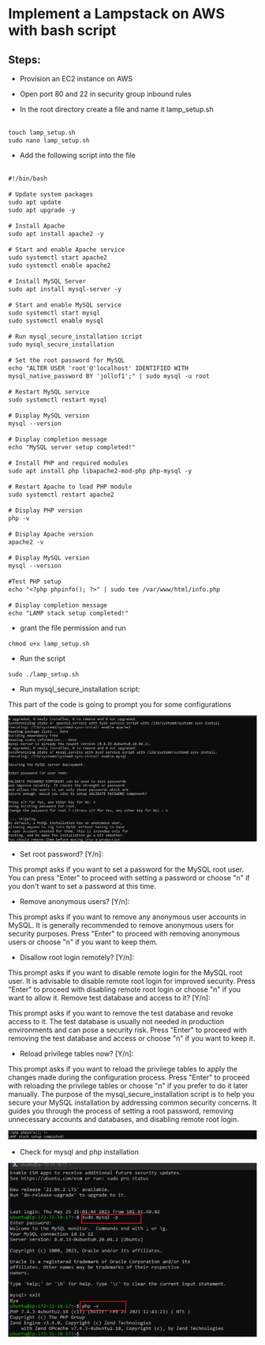 
# Implement a Lampstack on AWS with bash script

## Steps:

- Provision an EC2 instance on AWS

- Open port 80 and  22 in security group inbound rules

- In the root directory create a file and name it lamp_setup.sh

```

touch lamp_setup.sh
sudo nano lamp_setup.sh

```

- Add the following  script into the file


```

#!/bin/bash

# Update system packages
sudo apt update
sudo apt upgrade -y

# Install Apache
sudo apt install apache2 -y

# Start and enable Apache service
sudo systemctl start apache2
sudo systemctl enable apache2

# Install MySQL Server
sudo apt install mysql-server -y

# Start and enable MySQL service
sudo systemctl start mysql
sudo systemctl enable mysql

# Run mysql_secure_installation script
sudo mysql_secure_installation

# Set the root password for MySQL
echo "ALTER USER 'root'@'localhost' IDENTIFIED WITH mysql_native_password BY 'jollof1';" | sudo mysql -u root

# Restart MySQL service
sudo systemctl restart mysql

# Display MySQL version
mysql --version

# Display completion message
echo "MySQL server setup completed!"

# Install PHP and required modules
sudo apt install php libapache2-mod-php php-mysql -y

# Restart Apache to load PHP module
sudo systemctl restart apache2

# Display PHP version
php -v

# Display Apache version
apache2 -v

# Display MySQL version
mysql --version

#Test PHP setup
echo "<?php phpinfo(); ?>" | sudo tee /var/www/html/info.php

# Display completion message
echo "LAMP stack setup completed!"

```



- grant the file permission and run

`chmod u+x lamp_setup.sh`

- Run the script

`sudo ./lamp_setup.sh`


- Run mysql_secure_installation script:

This part of the code is going to prompt you for some configurations

![config](./images/mysql.png)


- Set root password? [Y/n]:

This prompt asks if you want to set a password for the MySQL root user. You can press "Enter" to proceed with setting a password or choose "n" if you don't want to set a password at this time.

- Remove anonymous users? [Y/n]:

This prompt asks if you want to remove any anonymous user accounts in MySQL. It is generally recommended to remove anonymous users for security purposes. Press "Enter" to proceed with removing anonymous users or choose "n" if you want to keep them.

- Disallow root login remotely? [Y/n]:

This prompt asks if you want to disable remote login for the MySQL root user. It is advisable to disable remote root login for improved security. Press "Enter" to proceed with disabling remote root login or choose "n" if you want to allow it.
Remove test database and access to it? [Y/n]:

This prompt asks if you want to remove the test database and revoke access to it. The test database is usually not needed in production environments and can pose a security risk. Press "Enter" to proceed with removing the test database and access or choose "n" if you want to keep it.

- Reload privilege tables now? [Y/n]:

This prompt asks if you want to reload the privilege tables to apply the changes made during the configuration process. Press "Enter" to proceed with reloading the privilege tables or choose "n" if you prefer to do it later manually.
The purpose of the mysql_secure_installation script is to help you secure your MySQL installation by addressing common security concerns. It guides you through the process of setting a root password, removing unnecessary accounts and databases, and disabling remote root login.

![root](./images/completed.png)


- Check for mysql and php installation

![end](./images/version.png)